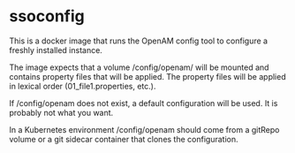 

# ssoconfig

This is a docker image that runs the OpenAM config tool to configure a freshly installed
instance.

The image expects that a volume /config/openam/ will be mounted and contains
property files that will be applied. The property files will be applied in
lexical order (01_file1.properties, etc.).

If /config/openam does not exist, a default configuration will be used. It is
probably not what you want.

In a Kubernetes environment /config/openam should  come from a
gitRepo volume or a git sidecar container that clones the configuration.
